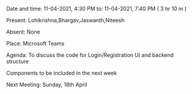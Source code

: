 Date and time: 11-04-2021, 4:30 PM to: 11-04-2021, 7:40 PM ( 3 hr 10 m )

Present: Lohikrishna,Bhargav,Jaswanth,Niteesh

Absent: None

Place: Microsoft Teams

Agenda:
To discuss the code for Login/Registration UI and backend structure

Components to be included in the next week

Next Meeting:
Sunday, 18th April

